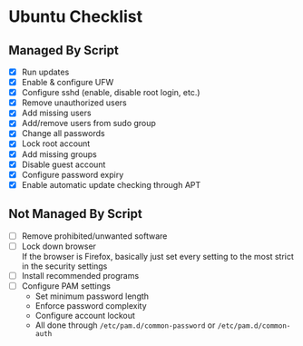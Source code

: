 # Ubuntu Checklist

## Managed By Script

- [x] Run updates
- [x] Enable & configure UFW
- [x] Configure sshd (enable, disable root login, etc.)
- [x] Remove unauthorized users
- [x] Add missing users
- [x] Add/remove users from sudo group
- [x] Change all passwords
- [x] Lock root account
- [x] Add missing groups
- [x] Disable guest account
- [x] Configure password expiry
- [x] Enable automatic update checking through APT

## Not Managed By Script

- [ ] Remove prohibited/unwanted software
- [ ] Lock down browser  
       If the browser is Firefox, basically just set every setting
      to the most strict in the security settings
- [ ] Install recommended programs
- [ ] Configure PAM settings
  - Set minimum password length
  - Enforce password complexity
  - Configure account lockout
  - All done through `/etc/pam.d/common-password` or `/etc/pam.d/common-auth`

